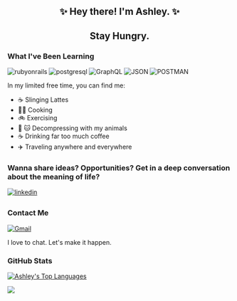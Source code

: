 <div align="center">

## &#x2728; Hey there! I'm Ashley. &#x2728;

## Stay Hungry.

</div>


<h3>What I've Been Learning</h3>

![rubyonrails](https://img.shields.io/badge/rubyonrails-000000?style=for-the-badge&logo=rubyonrails&logoColor=red)
![postgresql](https://img.shields.io/badge/postgresql-000000?style=for-the-badge&logo=postgresql&logoColor=light-blue)
![GraphQL](https://img.shields.io/badge/GraphQL-000000?style=for-the-badge&logo=GraphQL&logoColor=pink)
![JSON](https://img.shields.io/badge/JSON-100000?style=for-the-badge&logo=JSON&logoColor=477DC3&labelColor=000000&color=000000)
![POSTMAN](https://img.shields.io/badge/POSTMAN-100000?style=for-the-badge&logo=Postman&logoColor=ef5b25&labelColor=000000&color=000000)

In my limited free time, you can find me:

- ☕ Slinging Lattes
- 👩‍🍳 Cooking
- 🚲 Exercising
- 🐶 🐱 Decompressing with my animals
- ☕️ Drinking far too much coffee
- ✈️ Traveling anywhere and everywhere

<h3>Wanna share ideas? Opportunities? Get in a deep conversation about the meaning of life?</h3>

<a href="https://linkedin.com/in/ashuhleyt" target="_blank">
  <img src="https://img.shields.io/badge/linkedin-%231E77B5.svg?&style=for-the-badge&logo=linkedin&logoColor=white" alt="linkedin" style="margin-bottom: 5px;" />
</a>

<h3>Contact Me</h3>

<a href="mailto:ashuhleyt@gmail.com">
  <img alt="Gmail" src="https://img.shields.io/badge/Email_Me-100000?style=for-the-badge&logo=Gmail&logoColor=f2a60c&labelColor=08851b&color=c71610" />
</a>

I love to chat. Let's make it happen.

<h3>GitHub Stats</h3>

[![Ashley's Top Languages](https://github-readme-stats.vercel.app/api/top-langs/?username=ashuhleyt)](https://github.com/anuraghazra/github-readme-stats)

![](https://github-readme-stats.vercel.app/api?username=ashuhleyt&show_icons=true&hide_border=true)

